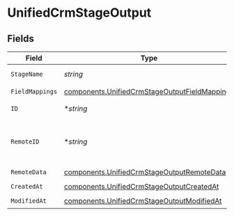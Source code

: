 # UnifiedCrmStageOutput


## Fields

| Field                                                                                                          | Type                                                                                                           | Required                                                                                                       | Description                                                                                                    |
| -------------------------------------------------------------------------------------------------------------- | -------------------------------------------------------------------------------------------------------------- | -------------------------------------------------------------------------------------------------------------- | -------------------------------------------------------------------------------------------------------------- |
| `StageName`                                                                                                    | *string*                                                                                                       | :heavy_check_mark:                                                                                             | The name of the stage                                                                                          |
| `FieldMappings`                                                                                                | [components.UnifiedCrmStageOutputFieldMappings](../../models/components/unifiedcrmstageoutputfieldmappings.md) | :heavy_check_mark:                                                                                             | N/A                                                                                                            |
| `ID`                                                                                                           | **string*                                                                                                      | :heavy_minus_sign:                                                                                             | The UUID of the stage                                                                                          |
| `RemoteID`                                                                                                     | **string*                                                                                                      | :heavy_minus_sign:                                                                                             | The id of the stage in the context of the Crm 3rd Party                                                        |
| `RemoteData`                                                                                                   | [components.UnifiedCrmStageOutputRemoteData](../../models/components/unifiedcrmstageoutputremotedata.md)       | :heavy_check_mark:                                                                                             | N/A                                                                                                            |
| `CreatedAt`                                                                                                    | [components.UnifiedCrmStageOutputCreatedAt](../../models/components/unifiedcrmstageoutputcreatedat.md)         | :heavy_check_mark:                                                                                             | N/A                                                                                                            |
| `ModifiedAt`                                                                                                   | [components.UnifiedCrmStageOutputModifiedAt](../../models/components/unifiedcrmstageoutputmodifiedat.md)       | :heavy_check_mark:                                                                                             | N/A                                                                                                            |